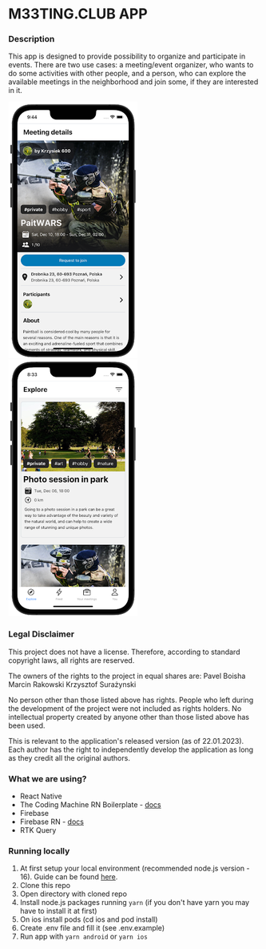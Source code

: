 # M33TING.CLUB APP

### Description
This app is designed to provide possibility to organize and participate in events. There are two use cases: a meeting/event organizer, who wants to do some activities with other people, and a person, who can explore the available meetings in the neighborhood and join some, if they are interested in it. 


![Meeting screen](https://github.com/muahahahh/m33ting-club-app-reloaded-mobile-app/blob/dev/meeting_screen.png?raw=true) 
![Explore screen](https://github.com/muahahahh/m33ting-club-app-reloaded-mobile-app/blob/dev/screen-carousel.png?raw=true)


### Legal Disclaimer

This project does not have a license. Therefore, according to standard copyright laws, all rights are reserved.

The owners of the rights to the project in equal shares are:
Pavel Boisha
Marcin Rakowski
Krzysztof Surażynski

No person other than those listed above has rights. People who left during the development of the project were not included as rights holders. No intellectual property created by anyone other than those listed above has been used.

This is relevant to the application's released version (as of 22.01.2023). Each author has the right to independently develop the application as long as they credit all the original authors.

### What we are using?

* React Native
* The Coding Machine RN Boilerplate - [docs](https://github.com/thecodingmachine/react-native-boilerplate)
* Firebase
* Firebase RN - [docs](https://rnfirebase.io/)
* RTK Query

### Running locally

1. At first setup your local environment (recommended node.js version - 16). Guide can be found [here](https://reactnative.dev/docs/environment-setup).
2. Clone this repo
3. Open directory with cloned repo
4. Install node.js packages running `yarn` (if you don't have yarn you may have to install it at first)
5. On ios install pods (cd ios and pod install)
6. Create .env file and fill it (see .env.example)
5. Run app with `yarn android` or `yarn ios`


